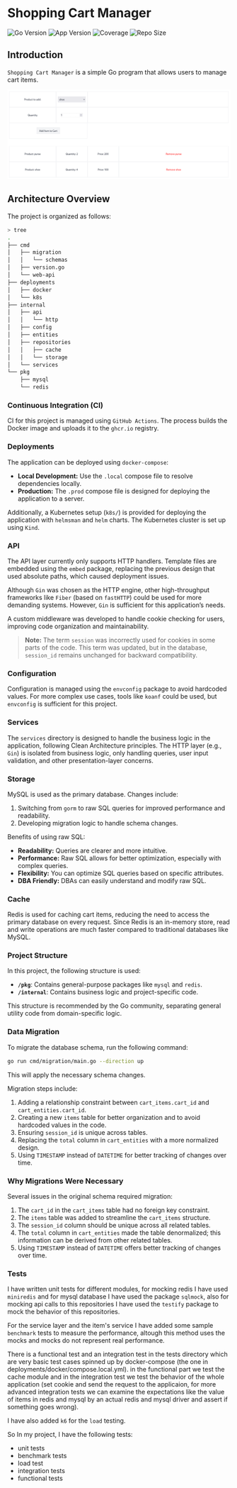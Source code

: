 # Shopping Cart Manager

![Go Version](https://img.shields.io/badge/Golang-1.23-66ADD8?style=for-the-badge&logo=go)
![App Version](https://img.shields.io/github/v/tag/mohammadne/ice-global?sort=semver&style=for-the-badge&logo=github)
![Coverage](https://img.shields.io/codecov/c/github/mohammadne/ice-global?logo=codecov&style=for-the-badge)
![Repo Size](https://img.shields.io/github/repo-size/mohammadne/ice-global?logo=github&style=for-the-badge)

## Introduction

`Shopping Cart Manager` is a simple Go program that allows users to manage cart items.

![Shopping Cart Manager](assets/application.png)

## Architecture Overview

The project is organized as follows:

```bash
> tree
.
├── cmd
│   ├── migration
│   │   └── schemas
│   ├── version.go
│   └── web-api
├── deployments
│   ├── docker
│   └── k8s
├── internal
│   ├── api
│   │   └── http
│   ├── config
│   ├── entities
│   ├── repositories
│   │   ├── cache
│   │   └── storage
│   └── services
└── pkg
    ├── mysql
    └── redis
```

### Continuous Integration (CI)

CI for this project is managed using `GitHub Actions`. The process builds the Docker image and uploads it to the `ghcr.io` registry.

### Deployments

The application can be deployed using `docker-compose`:

- **Local Development:** Use the `.local` compose file to resolve dependencies locally.
- **Production:** The `.prod` compose file is designed for deploying the application to a server.

Additionally, a Kubernetes setup (`k8s/`) is provided for deploying the application with `helmsman` and `helm` charts. The Kubernetes cluster is set up using `Kind`.

### API

The API layer currently only supports HTTP handlers. Template files are embedded using the `embed` package, replacing the previous design that used absolute paths, which caused deployment issues.

Although `Gin` was chosen as the HTTP engine, other high-throughput frameworks like `Fiber` (based on `fastHTTP`) could be used for more demanding systems. However, `Gin` is sufficient for this application’s needs.

A custom middleware was developed to handle cookie checking for users, improving code organization and maintainability.

> **Note:** The term `session` was incorrectly used for cookies in some parts of the code. This term was updated, but in the database, `session_id` remains unchanged for backward compatibility.

### Configuration

Configuration is managed using the `envconfig` package to avoid hardcoded values. For more complex use cases, tools like `koanf` could be used, but `envconfig` is sufficient for this project.

### Services

The `services` directory is designed to handle the business logic in the application, following Clean Architecture principles. The HTTP layer (e.g., `Gin`) is isolated from business logic, only handling queries, user input validation, and other presentation-layer concerns.

### Storage

MySQL is used as the primary database. Changes include:

1. Switching from `gorm` to raw SQL queries for improved performance and readability.
2. Developing migration logic to handle schema changes.

Benefits of using raw SQL:

- **Readability:** Queries are clearer and more intuitive.
- **Performance:** Raw SQL allows for better optimization, especially with complex queries.
- **Flexibility:** You can optimize SQL queries based on specific attributes.
- **DBA Friendly:** DBAs can easily understand and modify raw SQL.

### Cache

Redis is used for caching cart items, reducing the need to access the primary database on every request. Since Redis is an in-memory store, read and write operations are much faster compared to traditional databases like MySQL.

### Project Structure

In this project, the following structure is used:

- **`/pkg`**: Contains general-purpose packages like `mysql` and `redis`.
- **`/internal`**: Contains business logic and project-specific code.

This structure is recommended by the Go community, separating general utility code from domain-specific logic.

### Data Migration

To migrate the database schema, run the following command:

```sh
go run cmd/migration/main.go --direction up
```

This will apply the necessary schema changes.

Migration steps include:

1. Adding a relationship constraint between `cart_items.cart_id` and `cart_entities.cart_id`.
2. Creating a new `items` table for better organization and to avoid hardcoded values in the code.
3. Ensuring `session_id` is unique across tables.
4. Replacing the `total` column in `cart_entities` with a more normalized design.
5. Using `TIMESTAMP` instead of `DATETIME` for better tracking of changes over time.

### Why Migrations Were Necessary

Several issues in the original schema required migration:

1. The `cart_id` in the `cart_items` table had no foreign key constraint.
2. The `items` table was added to streamline the `cart_items` structure.
3. The `session_id` column should be unique across all related tables.
4. The `total` column in `cart_entities` made the table denormalized; this information can be derived from other related tables.
5. Using `TIMESTAMP` instead of `DATETIME` offers better tracking of changes over time.

### Tests

I have written unit tests for different modules, for mocking redis I have used `miniredis` and for mysql database I have used the package `sqlmock`, also for mocking api calls to this repositories I have used the `testify` package to mock the behavior of this repositories.

For the service layer and the item's service I have added some sample `benchmark` tests to measure the performance, altough this method uses the mocks and mocks do not represent real performance.

There is a functional test and an integration test in the tests directory which are very basic test cases spinned up by docker-compose (the one in deployments/docker/compose.local.yml). in the functional part we test the cache module and in the integration test we test the behavior of the whole application (set cookie and send the request to the applicaion, for more advanced integration tests we can examine the expectations like the value of items in redis and mysql by an actual redis and mysql driver and assert if something goes wrong).

I have also added `k6` for the `load` testing.

So In my project, I have the following tests:

- unit tests
- benchmark tests
- load test
- integration tests
- functional tests
